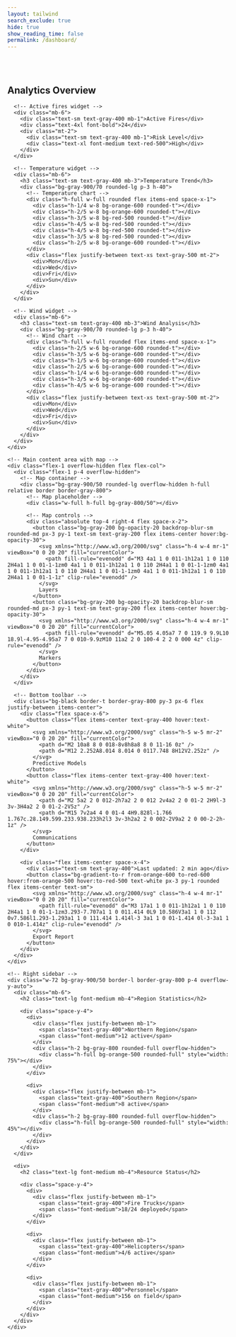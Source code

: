 ```yaml
---
layout: tailwind
search_exclude: true
hide: true
show_reading_time: false
permalink: /dashboard/
---
```


<link rel="stylesheet" href="https://cdnjs.cloudflare.com/ajax/libs/leaflet/1.9.3/leaflet.css" />
<script src="https://cdnjs.cloudflare.com/ajax/libs/leaflet/1.9.3/leaflet.js"></script>

<style>
    #map {
      width: 100%;
      height: 100%;
      background-color: #1f2937;
      border-radius: 0.5rem;
    }
    .leaflet-container {
      background-color: #1f2937;
    }
    .map-marker {
      display: flex;
      align-items: center;
      justify-content: center;
      width: 2rem;
      height: 2rem;
      background: linear-gradient(to right, #f97316, #dc2626);
      color: white;
      border-radius: 50%;
      font-weight: bold;
      border: 2px solid white;
      box-shadow: 0 2px 4px rgba(0,0,0,0.3);
    }
    .fire-popup {
      background-color: rgba(17, 24, 39, 0.95);
      color: white;
      border: 1px solid #374151;
      border-radius: 0.375rem;
      padding: 0.5rem;
    }
    .fire-popup .leaflet-popup-content-wrapper {
      background-color: transparent;
      color: white;
    }
    .fire-popup .leaflet-popup-tip {
      background-color: #374151;
    }
    .risk-high {
      color: #ef4444;
    }
    .risk-medium {
      color: #f97316;
    }
    .risk-low {
      color: #eab308;
    }
</style>

<div class="min-h-screen bg-gray-950 text-gray-200">
    <br>
    <br>
  <!-- Dashboard content -->
  <div class="flex h-screen overflow-hidden pt-16 -mt-16">
    <!-- Left sidebar -->
    <div class="w-72 bg-gray-900/50 border-r border-gray-800 p-4 overflow-y-auto">
      <h2 class="text-lg font-medium mb-4">Analytics Overview</h2>
      
      <!-- Active fires widget -->
      <div class="mb-6">
        <div class="text-sm text-gray-400 mb-1">Active Fires</div>
        <div class="text-4xl font-bold">24</div>
        <div class="mt-2">
          <div class="text-sm text-gray-400 mb-1">Risk Level</div>
          <div class="text-xl font-medium text-red-500">High</div>
        </div>
      </div>
      
      <!-- Temperature widget -->
      <div class="mb-6">
        <h3 class="text-sm text-gray-400 mb-3">Temperature Trend</h3>
        <div class="bg-gray-900/70 rounded-lg p-3 h-40">
          <!-- Temperature chart -->
          <div class="h-full w-full rounded flex items-end space-x-1">
            <div class="h-1/4 w-8 bg-orange-600 rounded-t"></div>
            <div class="h-2/5 w-8 bg-orange-600 rounded-t"></div>
            <div class="h-3/5 w-8 bg-red-500 rounded-t"></div>
            <div class="h-4/5 w-8 bg-red-500 rounded-t"></div>
            <div class="h-4/5 w-8 bg-red-500 rounded-t"></div>
            <div class="h-3/5 w-8 bg-red-500 rounded-t"></div>
            <div class="h-2/5 w-8 bg-orange-600 rounded-t"></div>
          </div>
          <div class="flex justify-between text-xs text-gray-500 mt-2">
            <div>Mon</div>
            <div>Wed</div>
            <div>Fri</div>
            <div>Sun</div>
          </div>
        </div>
      </div>
      
      <!-- Wind widget -->
      <div class="mb-6">
        <h3 class="text-sm text-gray-400 mb-3">Wind Analysis</h3>
        <div class="bg-gray-900/70 rounded-lg p-3 h-40">
          <!-- Wind chart -->
          <div class="h-full w-full rounded flex items-end space-x-1">
            <div class="h-2/5 w-6 bg-orange-600 rounded-t"></div>
            <div class="h-3/5 w-6 bg-orange-600 rounded-t"></div>
            <div class="h-1/5 w-6 bg-orange-600 rounded-t"></div>
            <div class="h-2/5 w-6 bg-orange-600 rounded-t"></div>
            <div class="h-1/4 w-6 bg-orange-600 rounded-t"></div>
            <div class="h-3/5 w-6 bg-orange-600 rounded-t"></div>
            <div class="h-4/5 w-6 bg-orange-600 rounded-t"></div>
          </div>
          <div class="flex justify-between text-xs text-gray-500 mt-2">
            <div>Mon</div>
            <div>Wed</div>
            <div>Fri</div>
            <div>Sun</div>
          </div>
        </div>
      </div>
    </div>
    
    <!-- Main content area with map -->
    <div class="flex-1 overflow-hidden flex flex-col">
      <div class="flex-1 p-4 overflow-hidden">
        <!-- Map container -->
        <div class="bg-gray-900/50 rounded-lg overflow-hidden h-full relative border border-gray-800">
          <!-- Map placeholder -->
          <div class="w-full h-full bg-gray-800/50"></div>
          
          <!-- Map controls -->
          <div class="absolute top-4 right-4 flex space-x-2">
            <button class="bg-gray-200 bg-opacity-20 backdrop-blur-sm rounded-md px-3 py-1 text-sm text-gray-200 flex items-center hover:bg-opacity-30">
              <svg xmlns="http://www.w3.org/2000/svg" class="h-4 w-4 mr-1" viewBox="0 0 20 20" fill="currentColor">
                <path fill-rule="evenodd" d="M3 4a1 1 0 011-1h12a1 1 0 110 2H4a1 1 0 01-1-1zm0 4a1 1 0 011-1h12a1 1 0 110 2H4a1 1 0 01-1-1zm0 4a1 1 0 011-1h12a1 1 0 110 2H4a1 1 0 01-1-1zm0 4a1 1 0 011-1h12a1 1 0 110 2H4a1 1 0 01-1-1z" clip-rule="evenodd" />
              </svg>
              Layers
            </button>
            <button class="bg-gray-200 bg-opacity-20 backdrop-blur-sm rounded-md px-3 py-1 text-sm text-gray-200 flex items-center hover:bg-opacity-30">
              <svg xmlns="http://www.w3.org/2000/svg" class="h-4 w-4 mr-1" viewBox="0 0 20 20" fill="currentColor">
                <path fill-rule="evenodd" d="M5.05 4.05a7 7 0 119.9 9.9L10 18.9l-4.95-4.95a7 7 0 010-9.9zM10 11a2 2 0 100-4 2 2 0 000 4z" clip-rule="evenodd" />
              </svg>
              Markers
            </button>
          </div>
        </div>
      </div>
      
      <!-- Bottom toolbar -->
      <div class="bg-black border-t border-gray-800 py-3 px-6 flex justify-between items-center">
        <div class="flex space-x-6">
          <button class="flex items-center text-gray-400 hover:text-white">
            <svg xmlns="http://www.w3.org/2000/svg" class="h-5 w-5 mr-2" viewBox="0 0 20 20" fill="currentColor">
              <path d="M2 10a8 8 0 018-8v8h8a8 8 0 11-16 0z" />
              <path d="M12 2.252A8.014 8.014 0 0117.748 8H12V2.252z" />
            </svg>
            Predictive Models
          </button>
          <button class="flex items-center text-gray-400 hover:text-white">
            <svg xmlns="http://www.w3.org/2000/svg" class="h-5 w-5 mr-2" viewBox="0 0 20 20" fill="currentColor">
              <path d="M2 5a2 2 0 012-2h7a2 2 0 012 2v4a2 2 0 01-2 2H9l-3 3v-3H4a2 2 0 01-2-2V5z" />
              <path d="M15 7v2a4 4 0 01-4 4H9.828l-1.766 1.767c.28.149.599.233.938.233h2l3 3v-3h2a2 2 0 002-2V9a2 2 0 00-2-2h-1z" />
            </svg>
            Communications
          </button>
        </div>
        
        <div class="flex items-center space-x-4">
          <div class="text-sm text-gray-400">Last updated: 2 min ago</div>
          <button class="bg-gradient-to-r from-orange-600 to-red-600 hover:from-orange-500 hover:to-red-500 text-white px-3 py-1 rounded flex items-center text-sm">
            <svg xmlns="http://www.w3.org/2000/svg" class="h-4 w-4 mr-1" viewBox="0 0 20 20" fill="currentColor">
              <path fill-rule="evenodd" d="M3 17a1 1 0 011-1h12a1 1 0 110 2H4a1 1 0 01-1-1zm3.293-7.707a1 1 0 011.414 0L9 10.586V3a1 1 0 112 0v7.586l1.293-1.293a1 1 0 111.414 1.414l-3 3a1 1 0 01-1.414 0l-3-3a1 1 0 010-1.414z" clip-rule="evenodd" />
            </svg>
            Export Report
          </button>
        </div>
      </div>
    </div>
    
    <!-- Right sidebar -->
    <div class="w-72 bg-gray-900/50 border-l border-gray-800 p-4 overflow-y-auto">
      <div class="mb-6">
        <h2 class="text-lg font-medium mb-4">Region Statistics</h2>
        
        <div class="space-y-4">
          <div>
            <div class="flex justify-between mb-1">
              <span class="text-gray-400">Northern Region</span>
              <span class="font-medium">12 active</span>
            </div>
            <div class="h-2 bg-gray-800 rounded-full overflow-hidden">
              <div class="h-full bg-orange-500 rounded-full" style="width: 75%"></div>
            </div>
          </div>
          
          <div>
            <div class="flex justify-between mb-1">
              <span class="text-gray-400">Southern Region</span>
              <span class="font-medium">8 active</span>
            </div>
            <div class="h-2 bg-gray-800 rounded-full overflow-hidden">
              <div class="h-full bg-orange-500 rounded-full" style="width: 45%"></div>
            </div>
          </div>
        </div>
      </div>
      
      <div>
        <h2 class="text-lg font-medium mb-4">Resource Status</h2>
        
        <div class="space-y-4">
          <div>
            <div class="flex justify-between mb-1">
              <span class="text-gray-400">Fire Trucks</span>
              <span class="font-medium">18/24 deployed</span>
            </div>
          </div>
          
          <div>
            <div class="flex justify-between mb-1">
              <span class="text-gray-400">Helicopters</span>
              <span class="font-medium">4/6 active</span>
            </div>
          </div>
          
          <div>
            <div class="flex justify-between mb-1">
              <span class="text-gray-400">Personnel</span>
              <span class="font-medium">156 on field</span>
            </div>
          </div>
        </div>
      </div>
    </div>
  </div>
</div>

<script>
    document.addEventListener('DOMContentLoaded', function() {
      // Find the map container
      const mapContainer = document.querySelector('.bg-gray-900\\/50.rounded-lg.overflow-hidden.h-full.relative.border.border-gray-800');
      
      // Clear placeholder content
      mapContainer.innerHTML = '<div id="map"></div>';
      
      // Initialize the map centered on San Diego
      const map = L.map('map', {
        center: [32.7157, -117.1611], // San Diego coordinates
        zoom: 11,
        zoomControl: false // We'll add custom controls
      });
      
      // Add dark-themed map tiles
      L.tileLayer('https://{s}.basemaps.cartocdn.com/dark_all/{z}/{x}/{y}{r}.png', {
        attribution: '&copy; <a href="https://www.openstreetmap.org/copyright">OpenStreetMap</a> &copy; <a href="https://carto.com/attributions">CARTO</a>',
        subdomains: 'abcd',
        maxZoom: 19
      }).addTo(map);
      
      // Add zoom control to top-right
      L.control.zoom({
        position: 'topright'
      }).addTo(map);
      
      // Sample fire data
      const fireData = [
        { id: 1, position: [32.8328, -117.2713], name: "Torrey Pines", risk: "high", containment: "35%" },
        { id: 2, position: [32.7336, -117.1831], name: "Balboa Park", risk: "medium", containment: "70%" },
        { id: 3, position: [32.7638, -117.2273], name: "Mission Bay", risk: "medium", containment: "55%" },
        { id: 4, position: [32.5967, -117.1139], name: "Chula Vista", risk: "low", containment: "90%" },
        { id: 5, position: [33.1192, -117.0864], name: "Escondido", risk: "high", containment: "20%" },
        { id: 6, position: [32.7953, -116.9422], name: "El Cajon", risk: "medium", containment: "45%" },
        { id: 7, position: [32.8328, -116.7764], name: "Alpine", risk: "high", containment: "15%" },
        { id: 8, position: [33.0169, -116.9678], name: "Poway", risk: "low", containment: "85%" }
      ];
      
      // Custom fire icon function
      function createFireIcon(risk) {
        const className = risk === 'high' ? 'map-marker bg-red-600' : 
                          risk === 'medium' ? 'map-marker bg-orange-500' : 
                          'map-marker bg-yellow-500';
        
        const icon = L.divIcon({
          className: className,
          html: `<span>🔥</span>`,
          iconSize: [30, 30],
          iconAnchor: [15, 15]
        });
        
        return icon;
      }
      
      // Add fire markers to map
      fireData.forEach(fire => {
        const marker = L.marker(fire.position, {
          icon: createFireIcon(fire.risk)
        }).addTo(map);
        
        const riskClass = fire.risk === 'high' ? 'risk-high' : 
                         fire.risk === 'medium' ? 'risk-medium' : 
                         'risk-low';
        
        // Custom popup content
        const popupContent = `
          <div class="fire-details">
            <h3 class="font-bold text-lg">${fire.name}</h3>
            <div class="mt-2">
              <p>Risk Level: <span class="${riskClass} font-medium">${fire.risk.toUpperCase()}</span></p>
              <p>Containment: ${fire.containment}</p>
              <div class="mt-2 h-2 bg-gray-800 rounded-full overflow-hidden">
                <div class="h-full bg-orange-500 rounded-full" style="width: ${fire.containment}"></div>
              </div>
            </div>
          </div>
        `;
          
        marker.bindPopup(popupContent, {
          className: 'fire-popup',
          maxWidth: 200
        });
      });
      
      // Draw a fire risk heatmap overlay
      // For a real implementation, you'd use a proper heatmap plugin
      // This is just a simple polygon to demonstrate the concept
      const riskArea = L.polygon([
        [32.8428, -117.2813],
        [32.8528, -117.2513],
        [32.8228, -117.2513],
        [32.8128, -117.2813]
      ], {
        color: '#ef4444',
        fillColor: '#ef4444',
        fillOpacity: 0.3
      }).addTo(map);
      
      // Add event handlers for map controls in your existing UI
      const layersButton = document.querySelector('button:contains("Layers")');
      const markersButton = document.querySelector('button:contains("Markers")');
      
      if (layersButton) {
        layersButton.addEventListener('click', function() {
          // In a real app, this would toggle different map layers
          alert('Layer controls would appear here');
        });
      }
      
      if (markersButton) {
        markersButton.addEventListener('click', function() {
          // In a real app, this would toggle marker visibility
          alert('Marker controls would appear here');
        });
      }
    });
</script>